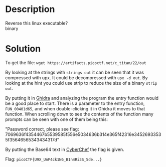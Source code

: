 # Description

Reverse this linux executable? <br>
binary

# Solution

To get the file: `wget https://artifacts.picoctf.net/c_titan/22/out`

By looking at the strings with `strings out` it can be seen that it was compressed with upx. It could be decompressed with `upx -d out`. By looking at the hint you could use strip to reduce the size of a binary `strip out`.

By putting it in [Ghidra](https://ghidra-sre.org/) and analyzing the program the entry function would be a good place to start. There is a parameter to the entry function, `FUN_00401d65`, and when double-clicking it in Ghidra it moves to that function. When scrolling down to see the contents of the function many prompts can be seen with one of them being this:

"Password correct, please see flag: 7069636f4354467b5539585f556e5034636b314e365f42316e34526933535f35646565343434317d"

By putting the Base64 text in [CyberChef](https://gchq.github.io/CyberChef/#recipe=From_Hex('None')) the flag is given.

Flag: `picoCTF{U9X_UnP4ck1N6_B1n4Ri3S_5de...}`
